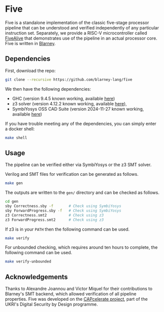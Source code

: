 # Five

Five is a standalone implementation of the classic five-stage
processor pipeline that can be understood and verified independently
of any particular instruction set. Separately, we provide a RISC-V
microcontroller called
[FiveAlive](https://github.com/blarney-lang/five-alive) that
demonstrates use of the pipeline in an actual processor core.  Five is
written in [Blarney](https://github.com/blarney-lang/blarney). 

## Dependencies

First, download the repo:

```sh
git clone --recursive https://github.com/blarney-lang/five
```

We then have the following dependencies:

  * GHC (version 9.4.5 known working, available [here](https://www.haskell.org/ghcup/))
  * z3 solver (version 4.12.2 known working, available [here](https://github.com/Z3Prover/z3/releases/download/z3-4.12.2/z3-4.12.2-x64-glibc-2.31.zip)),
  * SymbiYosys OSS CAD Suite (version 2024-11-27 known working, available [here](https://github.com/YosysHQ/oss-cad-suite-build/releases/download/2024-11-27/oss-cad-suite-linux-x64-20241127.tgz))

If you have trouble meeting any of the dependencies, you can simply
enter a docker shell:

```sh
make shell
```

## Usage

The pipeline can be verified either via SymbiYosys or the z3 SMT solver.

Verilog and SMT files for verification can be generated as follows.

```sh
make gen
```

The outputs are written to the `gen/` directory and can be checked as follows.

```sh
cd gen
sby Correctness.sby -f       # Check using SymbiYosys
sby ForwardProgress.sby -f   # Check using SymbiYosys
z3 Correctness.smt2          # Check using z3
z3 ForwardProgress.smt2      # Check using z3
```

If z3 is in your `PATH` then the following command can be used.

```sh
make verify
```

For unbounded checking, which requires around ten hours to complete, the following command can be used.

```sh
make verify-unbounded
```

## Acknowledgements

Thanks to Alexandre Joannou and Victor Miquel for their contributions to Blarney's SMT backend, which allowed verification of all pipeline properties.
Five was developed on the [CAPcelerate
project](https://gow.epsrc.ukri.org/NGBOViewGrant.aspx?GrantRef=EP/V000381/1),
part of the UKRI's Digital Security by Design programme.

